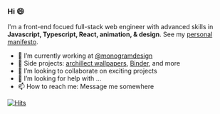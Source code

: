 ### Hi 😄

I'm a front-end focued full-stack web engineer with advanced skills in **Javascript, Typescript, React, animation, & design**. See my [personal manifesto](https://github.com/JulienMartel/JulienMartel/blob/main/personal-manifesto.md).

- 🌱 I’m currently working at [@monogramdesign](https://github.com/monogramdesign)
- 🔭 Side projects: [archillect wallpapers](https://aw.jubag.dev), [Binder](https://binder.jubag.dev), and more
- 👯 I’m looking to collaborate on exciting projects
- 🤔 I’m looking for help with ...
- 📫 How to reach me: Message me somewhere

[![Hits](https://hits.seeyoufarm.com/api/count/incr/badge.svg?url=https%3A%2F%2Fgithub.com%2FJulienMartel&count_bg=%23000000&title_bg=%23000000&icon=&icon_color=%23E7E7E7&title=hits&edge_flat=false)](https://hits.seeyoufarm.com)
